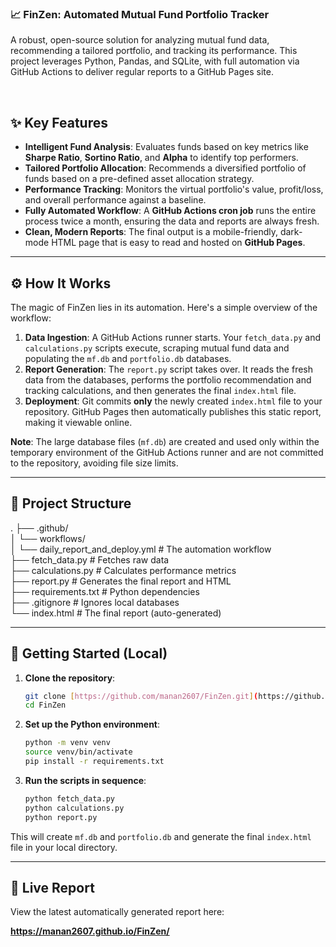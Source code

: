 ### 📈 FinZen: Automated Mutual Fund Portfolio Tracker

A robust, open-source solution for analyzing mutual fund data, recommending a tailored portfolio, and tracking its performance. This project leverages Python, Pandas, and SQLite, with full automation via GitHub Actions to deliver regular reports to a GitHub Pages site.


<br>

## ✨ Key Features

* **Intelligent Fund Analysis**: Evaluates funds based on key metrics like **Sharpe Ratio**, **Sortino Ratio**, and **Alpha** to identify top performers.
* **Tailored Portfolio Allocation**: Recommends a diversified portfolio of funds based on a pre-defined asset allocation strategy.
* **Performance Tracking**: Monitors the virtual portfolio's value, profit/loss, and overall performance against a baseline.
* **Fully Automated Workflow**: A **GitHub Actions cron job** runs the entire process twice a month, ensuring the data and reports are always fresh.
* **Clean, Modern Reports**: The final output is a mobile-friendly, dark-mode HTML page that is easy to read and hosted on **GitHub Pages**.

---

## ⚙️ How It Works

The magic of FinZen lies in its automation. Here's a simple overview of the workflow:

1.  **Data Ingestion**: A GitHub Actions runner starts. Your `fetch_data.py` and `calculations.py` scripts execute, scraping mutual fund data and populating the `mf.db` and `portfolio.db` databases.
2.  **Report Generation**: The `report.py` script takes over. It reads the fresh data from the databases, performs the portfolio recommendation and tracking calculations, and then generates the final `index.html` file.
3.  **Deployment**: Git commits **only** the newly created `index.html` file to your repository. GitHub Pages then automatically publishes this static report, making it viewable online.

**Note**: The large database files (`mf.db`) are created and used only within the temporary environment of the GitHub Actions runner and are not committed to the repository, avoiding file size limits.

---

## 📂 Project Structure

.
├── .github/ <br>
│   └── workflows/  <br>
│       └── daily_report_and_deploy.yml   # The automation workflow <br>
├── fetch_data.py                         # Fetches raw data <br>
├── calculations.py                       # Calculates performance metrics <br>
├── report.py                             # Generates the final report and HTML <br>
├── requirements.txt                      # Python dependencies <br>
├── .gitignore                            # Ignores local databases <br>
└── index.html                            # The final report (auto-generated) <br>




---

## 🚀 Getting Started (Local)

1.  **Clone the repository**:
    ```bash
    git clone [https://github.com/manan2607/FinZen.git](https://github.com/manan2607/FinZen.git)
    cd FinZen
    ```

2.  **Set up the Python environment**:
    ```bash
    python -m venv venv
    source venv/bin/activate
    pip install -r requirements.txt
    ```

3.  **Run the scripts in sequence**:
    ```bash
    python fetch_data.py
    python calculations.py
    python report.py
    ```

This will create `mf.db` and `portfolio.db` and generate the final `index.html` file in your local directory.

---

## 🔗 Live Report

View the latest automatically generated report here:

**https://manan2607.github.io/FinZen/**

